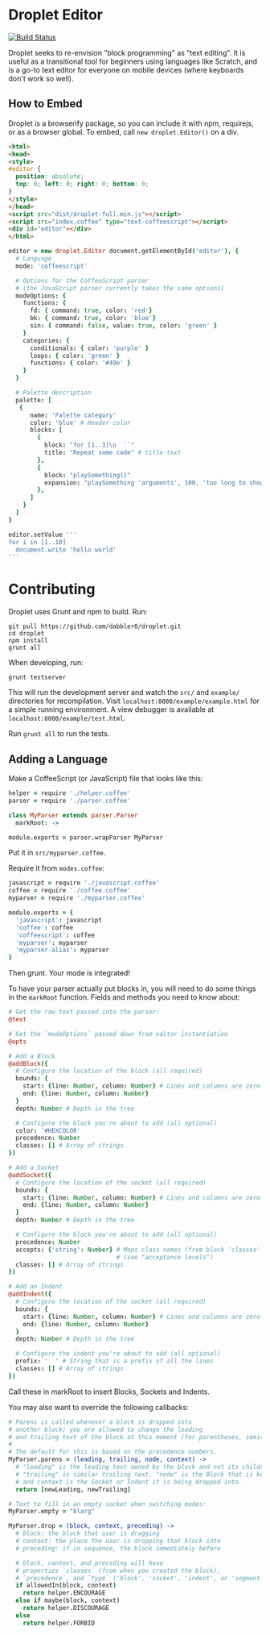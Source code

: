 Droplet Editor
=================

[![Build Status](https://travis-ci.org/sakagg/droplet.svg?branch=HTML)](https://travis-ci.org/sakagg/droplet)

Droplet seeks to re-envision "block programming" as "text editing". It is useful as a transitional tool for beginners using languages like Scratch, and is a go-to text editor for everyone on mobile devices (where keyboards don't work so well).

How to Embed
------------
Droplet is a browserify package, so you can include it with npm, requirejs, or as a browser global. To embed, call `new droplet.Editor()` on a div.

```html
<html>
<head>
<style>
#editor {
  position: absolute;
  top: 0; left: 0; right: 0; bottom: 0;
}
</style>
</head>
<script src="dist/droplet-full.min.js"></script>
<script src="index.coffee" type="text-coffeescript"></script>
<div id="editor"></div>
</html>
```

```coffeescript
editor = new droplet.Editor document.getElementById('editor'), {
  # Language
  mode: 'coffeescript'

  # Options for the CoffeeScript parser
  # (the JavaScript parser currently takes the same options)
  modeOptions: {
    functions: {
      fd: { command: true, color: 'red'}
      bk: { command: true, color: 'blue'}
      sin: { command: false, value: true, color: 'green' }
    }
    categories: {
      conditionals: { color: 'purple' }
      loops: { color: 'green' }
      functions: { color: '#49e' }
    }
  }

  # Palette description
  palette: [
   {
      name: 'Palette category'
      color: 'blue' # Header color
      blocks: [
        {
          block: "for [1..3]\n  ``"
          title: "Repeat some code" # title-text
        },
        {
          block: "playSomething()"
          expansion: "playSomething 'arguments', 100, 'too long to show'"
        },
      ]
    }
  ]
}

editor.setValue '''
for i in [1..10]
  document.write 'hello world'
'''
```

Contributing
============

Droplet uses Grunt and npm to build. Run:

```shell
git pull https://github.com/dabbler0/droplet.git
cd droplet
npm install
grunt all
```

When developing, run:
```shell
grunt testserver
```

This will run the development server and watch the `src/` and `example/` directories for recompilation. Visit `localhost:8000/example/example.html` for a simple running environment. A view debugger is available at `localhost:8000/example/test.html`.

Run `grunt all` to run the tests.

Adding a Language
-----------------
Make a CoffeeScript (or JavaScript) file that looks like this:

```coffeescript
helper = require './helper.coffee'
parser = require './parser.coffee'

class MyParser extends parser.Parser
  markRoot: ->

module.exports = parser.wrapParser MyParser
```

Put it in `src/myparser.coffee`.

Require it from `modes.coffee`:

```coffeescript
javascript = require './javascript.coffee'
coffee = require './coffee.coffee'
myparser = require './myparser.coffee'

module.exports = {
  'javascript': javascript
  'coffee': coffee
  'coffeescript': coffee
  'myparser': myparser
  'myparser-alias': myparser
}
```

Then grunt. Your mode is integrated!

To have your parser actually put blocks in, you will need to do some things in the `markRoot` function. Fields and methods you need to know about:
```coffeescript
# Get the raw text passed into the parser:
@text

# Get the `modeOptions` passed down from editor instantiation
@opts

# Add a Block
@addBlock({
  # Configure the location of the block (all required)
  bounds: {
    start: {line: Number, column: Number} # Lines and columns are zero-indexed
    end: {line: Number, column: Number}
  }
  depth: Number # Depth in the tree

  # Configure the block you're about to add (all optional)
  color: '#HEXCOLOR'
  precedence: Number
  classes: [] # Array of strings.
})

# Add a Socket
@addSocket({
  # Configure the location of the socket (all required)
  bounds: {
    start: {line: Number, column: Number} # Lines and columns are zero-indexed
    end: {line: Number, column: Number}
  }
  depth: Number # Depth in the tree

  # Configure the block you're about to add (all optional)
  precedence: Number
  accepts: {'string': Number} # Maps class names (from block 'classes' array) to an acceptance level
                              # (see "acceptance levels")
  classes: [] # Array of strings
})

# Add an Indent
@addIndent({
  # Configure the location of the socket (all required)
  bounds: {
    start: {line: Number, column: Number} # Lines and columns are zero-indexed
    end: {line: Number, column: Number}
  }
  depth: Number # Depth in the tree

  # Configure the indent you're about to add (all optional)
  prefix: '  ' # String that is a prefix of all the lines
  classes: [] # Array of strings
})
```

Call these in markRoot to insert Blocks, Sockets and Indents.

You may also want to override the following callbacks:
```coffeescript
# Parens is called whenever a block is dropped into
# another block; you are allowed to change the leading
# and trailing text of the block at this moment (for parentheses, semicolons, etc.)
#
# The default for this is based on the precedence numbers.
MyParser.parens = (leading, trailing, node, context) ->
  # "leading" is the leading text owned by the block and not its children;
  # "trailing" is similar trailing text. "node" is the Block that is being dropped,
  # and context is the Socket or Indent it is being dropped into.
  return [newLeading, newTrailing]

# Text to fill in an empty socket when switching modes:
MyParser.empty = "blarg"

MyParser.drop = (block, context, preceding) ->
  # block: the block that user is dragging
  # context: the place the user is dropping that block into
  # preceding: if in sequence, the block immediately before

  # block, context, and preceding will have
  # properties `classes` (from when you created the block),
  # `precedence`, and `type` ('block', 'socket', 'indent', or 'segment')
  if allowedIn(block, context)
    return helper.ENCOURAGE
  else if maybe(block, context)
    return helper.DISCOURAGE
  else
    return helper.FORBID
```
